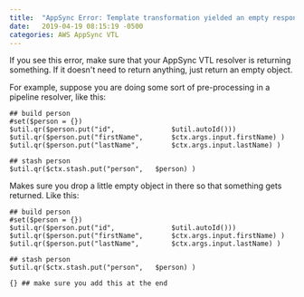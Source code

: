 ```yaml
---
title:  "AppSync Error: Template transformation yielded an empty response"
date:   2019-04-19 08:15:19 -0500
categories: AWS AppSync VTL
---
```


If you see this error, make sure that your AppSync VTL resolver is returning something. If it doesn't need to return anything, just return an empty object.

For example, suppose you are doing some sort of pre-processing in a pipeline resolver, like this:

~~~ vtl
## build person
#set($person = {})
$util.qr($person.put("id",              $util.autoId()))
$util.qr($person.put("firstName",       $ctx.args.input.firstName) )
$util.qr($person.put("lastName",        $ctx.args.input.lastName) )

## stash person
$util.qr($ctx.stash.put("person",   $person) )
~~~

Makes sure you drop a little empty object in there so that something gets returned. Like this:

~~~ vtl
## build person
#set($person = {})
$util.qr($person.put("id",              $util.autoId()))
$util.qr($person.put("firstName",       $ctx.args.input.firstName) )
$util.qr($person.put("lastName",        $ctx.args.input.lastName) )

## stash person
$util.qr($ctx.stash.put("person",   $person) )

{} ## make sure you add this at the end
~~~

